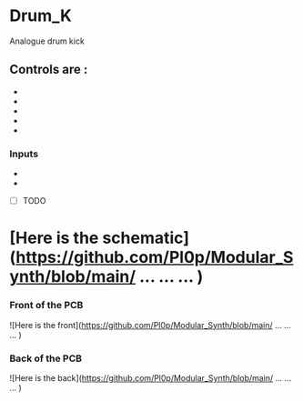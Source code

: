 # Drum_K
Analogue drum kick

## Controls are :

 - 
 - 
 - 
 - 
 - 

### Inputs

 - 
 - 
 - [ ] TODO


# [Here is the schematic](https://github.com/Pl0p/Modular_Synth/blob/main/ ... ... ... )

### Front of the PCB 
![Here is the front](https://github.com/Pl0p/Modular_Synth/blob/main/ ... ... ... )

### Back of the PCB

![Here is the back](https://github.com/Pl0p/Modular_Synth/blob/main/ ... ... ... )

